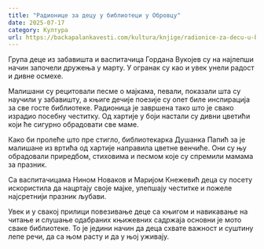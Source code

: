 ```yaml
---
title: "Радионице за децу у библиотеци у Обровцу"
date: 2025-07-17
category: Култура
url: https://backapalankavesti.com/kultura/knjige/radionice-za-decu-u-biblioteci-u-obrovcu/
---
```


Група деце из забавишта и васпитачица Гордана Вукојев су на најлепши начин започели дружења у марту. У огранак су као и увек унели радост и дивне осмехе.

Малишани су рецитовали песме о мајкама, певали, показали шта су научили у забавишту, а књиге дечије поезије су опет биле инспирација за све госте библиотеке. Радионица је завршена тако што је свако израдио посебну честитку. Од хартије у боји настали су дивни цветићи који ће сигурно обрадовати све маме.

Како би пролеће што пре стигло, библиотекарка Душанка Папић за је малишане из вртића од хартије направила цветне венчиће. Они су њу обрадовали приредбом, стиховима и песмом које су спремили мамама за празник.

Са васпитачицама Нином Новаков и Маријом Кнежевић деца су посету искористила да нацртају своје мајке, улепшају честитке и пожеле најсретнији празник љубави.

Увек и у свакој прилици повезивање деце са књигом и навикавање на читање и слушање одабраних књижевних садржаја основни је мото сваке библиотеке. То је једини начин да деца схвате важност и суштину лепе речи, да са њом расту и да у њој уживају.
